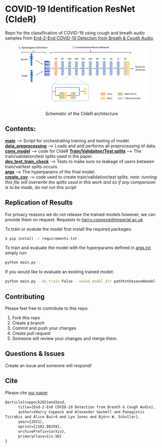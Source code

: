 # COVID-19 Identification ResNet (CIdeR)

Repo for the classification of COVID-19 using cough and breath audio samples from [End-2-End COVID-19 Detection from Breath & Cough Audio](https://arxiv.org/pdf/2102.08359.pdf).

<p align="center">
  <img height="200" src="figures/network_architecture.png"/>
  <figcaption align="middle"> Schematic of the CIdeR architecture</figcaption>
</p>

## Contents:

**[main](main.py)** --> Script for orchestrating training and testing of model.\
**[data_preprocessing](data_preprocessing.py)** --> Loads and and performs all preprocessing of data.\
**[conv_model](conv_model.py)** --> code for CIdeR
**[Train/Validaiton/Test splits](paths/cross_val/)** --> The train/validation/test splits used in the paper.\
**[dev_test_train_check](dev_test_train_check.py)** --> Tests to make sure no leakage of users between train/val/test splits occurs.\
**[args](args.txt)** --> The hyperparams of the final model.\
**[create_csv](create_csv.py)** --> code used to create train/validation/test splits. *note: running this file will overwrite the splits used in this work and so if any comparision is to be made, do not run this script*

## Replication of Results
For privacy reasons we do not release the trained models however, we can provide them on request. Requests to harry.coppock@imperial.ac.uk

To train or evalute the model first install the required packages:
```sh
$ pip install -r requirements.txt
```
To train and evaluate the model with the hyperparams defined in [args.txt](args.txt) simply run:
```sh
python main.py
```
If you would like to evaluate an existing trained model:
```sh
python main.py --do_train False --saved_model_dir pathtothesavedmodel 
```


## Contributing
Please feel free to contribute to this repo:
1. Fork this repo
2. Create a branch
3. Commit and push your changes
4. Create pull request
5. Someone will review your changes and merge them.


## Questions & Issues
Create an issue and someone will respond!

## Cite

Please cite [our paper](https://arxiv.org/pdf/2102.08359.pdf)
```
@article{coppock2021end2end,
      title={End-2-End COVID-19 Detection from Breath & Cough Audio},
      author={Harry Coppock and Alexander Gaskell and Panagiotis Tzirakis and Alice Baird and Lyn Jones and Björn W. Schuller},
      year={2021},
      eprint={2102.08359},
      archivePrefix={arXiv},
      primaryClass={cs.SD}
}
```